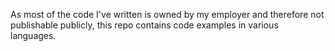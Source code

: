 As most of the code I've written is owned by my employer and therefore not publishable publicly, this repo contains code examples in various languages.
